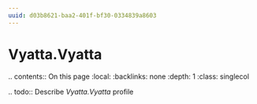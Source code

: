 ```yaml
---
uuid: d03b8621-baa2-401f-bf30-0334839a8603
---
```



# Vyatta.Vyatta

.. contents:: On this page
    :local:
    :backlinks: none
    :depth: 1
    :class: singlecol

.. todo::
    Describe *Vyatta.Vyatta* profile

